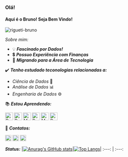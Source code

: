 

### Olá! 
#### Aqui é o Bruno! Seja Bem Vindo!

<img src="https://komarev.com/ghpvc/?username=rigueti-bruno" alt="rigueti-bruno" />

_Sobre mim:_


- 💡 ***Fascinado por Dados!***
- 💲 ***Possuo Experiência com Finanças***
- 🔣 ***Migrando para a Área de Tecnologia***


✔️ ***Tenho estudado teconologias relacionadas a:***
- _Ciência de Dados_ 🧮
- _Análise de Dados_ 📊
- _Engenharia de Dados_ ⚙️



📚 ***Estou Aprendendo:***

<img src="https://cdn.jsdelivr.net/gh/devicons/devicon/icons/python/python-original.svg" title="Python" alt="Python" width="25" height="25"/> <img src="https://cdn.jsdelivr.net/gh/devicons/devicon/icons/r/r-original.svg" title="Linguagem R" alt="R" width="25" height="25"/> <img src="https://cdn.jsdelivr.net/gh/devicons/devicon/icons/mysql/mysql-original.svg" title="MySQL" alt="MySQL" width="25" height="25"/> <img src="https://cdn.jsdelivr.net/gh/devicons/devicon/icons/postgresql/postgresql-original.svg" title="PostgreSQL" alt="PostgreSQL" width="25" height="25"/> <img src="https://cdn.jsdelivr.net/gh/devicons/devicon/icons/mongodb/mongodb-original.svg" title="MongoDB" alt="MongoDB" width="25" height="25"/> 
<img src="https://upload.wikimedia.org/wikipedia/commons/thumb/c/cf/New_Power_BI_Logo.svg/900px-New_Power_BI_Logo.svg.png" title="Power BI" alt="Power BI" width="25" height="25"/>

📧 ***Contatos:***

[<img src="https://www.vectorlogo.zone/logos/linkedin/linkedin-icon.svg" title="LinkedIn" target="_blank" alt="LinkedIn" width="20" height="20"/>](https://www.linkedin.com/in/bruno-rigueti-brandao/)
[<img src="https://www.vectorlogo.zone/logos/twitter/twitter-tile.svg"  target="_blank" title="Twitter" alt="Twitter" width="20" height="20"/>](https://twitter.com/rigueti_bruno)
[<img src="https://www.vectorlogo.zone/logos/discordapp/discordapp-tile.svg" target="_blank" title="Discord" alt="Discord" width="20" height="20"/>](http://discordapp.com/users/943678006889685014)



***Status:***
|[![Anurag's GitHub stats](https://github-readme-stats.vercel.app/api?username=rigueti-bruno&show_icons=true&theme=gotham&locale=pt-br&hide_border=true)](https://github.com/anuraghazra/github-readme-stats)|[![Top Langs](https://github-readme-stats.vercel.app/api/top-langs/?username=rigueti-bruno&show_icons=true&theme=gotham&locale=pt-br&hide_border=true)](https://github.com/anuraghazra/github-readme-stats)|
:---: | :---:
